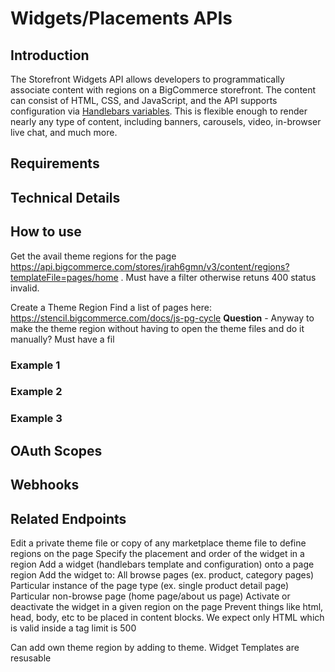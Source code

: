 # Widgets/Placements APIs

## Introduction
The Storefront Widgets API allows developers to programmatically associate content with regions on a BigCommerce storefront.  The content can consist of HTML, CSS, and JavaScript, and the API supports configuration via [Handlebars variables](). This is flexible enough to render nearly any type of content, including banners, carousels, video, in-browser live chat, and much more.


## Requirements

## Technical Details

## How to use
Get the avail theme regions for the page https://api.bigcommerce.com/stores/jrah6gmn/v3/content/regions?templateFile=pages/home . Must have a filter otherwise retuns 400 status invalid. 

Create a Theme Region
Find a list of pages here: https://stencil.bigcommerce.com/docs/js-pg-cycle
**Question** - Anyway to make the theme region without having to open the theme files and do it manually?
Must have a fil

### Example 1
### Example 2
### Example 3

## OAuth Scopes
## Webhooks
## Related Endpoints


Edit a private theme file or copy of any marketplace theme file to define regions on the page
Specify the placement and order of the widget in a region
Add a widget (handlebars template and configuration) onto a page region
Add the widget to:
All browse pages (ex. product, category pages)
Particular instance of the page type (ex. single product detail page)
Particular non-browse page (home page/about us page)
Activate or deactivate the widget in a given region on the page
Prevent things like html, head, body, etc to be placed in content blocks. We expect only HTML which is valid inside a <body> tag
limit is 500
  
Can add own theme region by adding to theme. 
Widget Templates are resusable

